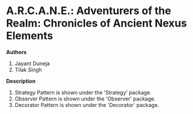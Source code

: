 # A.R.C.A.N.E.: Adventurers of the Realm: Chronicles of Ancient Nexus Elements

**Authors**

1. Jayant Duneja
2. Tilak Singh


**Description**
1. Strategy Pattern is shown under the 'Strategy' package.
2. Observer Pattern is shown under the 'Observer' package.
3. Decorator Pattern is shown under the 'Decorator' package.
